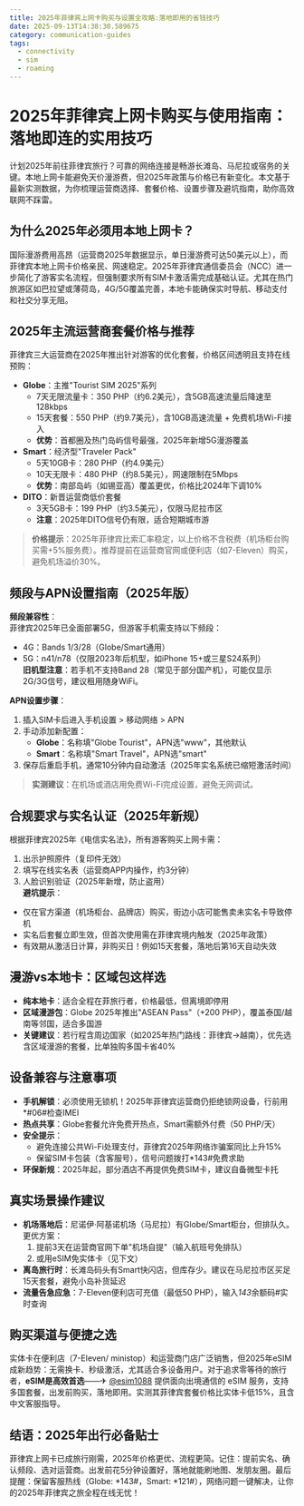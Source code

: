```yaml
---
title: 2025年菲律宾上网卡购买与设置全攻略:落地即用的省钱技巧
date: 2025-09-13T14:38:30.589675
category: communication-guides
tags:
  - connectivity
  - sim
  - roaming
---
```


# 2025年菲律宾上网卡购买与使用指南：落地即连的实用技巧

计划2025年前往菲律宾旅行？可靠的网络连接是畅游长滩岛、马尼拉或宿务的关键。本地上网卡能避免天价漫游费，但2025年政策与价格已有新变化。本文基于最新实测数据，为你梳理运营商选择、套餐价格、设置步骤及避坑指南，助你高效联网不踩雷。

## 为什么2025年必须用本地上网卡？
国际漫游费用高昂（运营商2025年数据显示，单日漫游费可达50美元以上），而菲律宾本地上网卡价格亲民、网速稳定。2025年菲律宾通信委员会（NCC）进一步简化了游客实名流程，但强制要求所有SIM卡激活需完成基础认证。尤其在热门旅游区如巴拉望或薄荷岛，4G/5G覆盖完善，本地卡能确保实时导航、移动支付和社交分享无阻。

## 2025年主流运营商套餐价格与推荐
菲律宾三大运营商在2025年推出针对游客的优化套餐，价格区间透明且支持在线预购：
- **Globe**：主推"Tourist SIM 2025"系列  
  - 7天无限流量卡：350 PHP（约6.2美元），含5GB高速流量后降速至128kbps  
  - 15天套餐：550 PHP（约9.7美元），含10GB高速流量 + 免费机场Wi-Fi接入  
  - **优势**：首都圈及热门岛屿信号最强，2025年新增5G漫游覆盖  
- **Smart**：经济型"Traveler Pack"  
  - 5天10GB卡：280 PHP（约4.9美元）  
  - 10天无限卡：480 PHP（约8.5美元），网速限制在5Mbps  
  - **优势**：南部岛屿（如锡亚高）覆盖更优，价格比2024年下调10%  
- **DITO**：新晋运营商低价套餐  
  - 3天5GB卡：199 PHP（约3.5美元），仅限马尼拉市区  
  - **注意**：2025年DITO信号仍有限，适合短期城市游  

> **价格提示**：2025年菲律宾比索汇率稳定，以上价格不含税费（机场柜台购买需+5%服务费）。推荐提前在运营商官网或便利店（如7-Eleven）购买，避免机场溢价30%。

## 频段与APN设置指南（2025年版）
**频段兼容性**：  
菲律宾2025年已全面部署5G，但游客手机需支持以下频段：  
- 4G：Bands 1/3/28（Globe/Smart通用）  
- 5G：n41/n78（仅限2023年后机型，如iPhone 15+或三星S24系列）  
**旧机型注意**：若手机不支持Band 28（常见于部分国产机），可能仅显示2G/3G信号，建议租用随身WiFi。

**APN设置步骤**：  
1. 插入SIM卡后进入手机设置 > 移动网络 > APN  
2. 手动添加新配置：  
   - **Globe**：名称填"Globe Tourist"，APN选"www"，其他默认  
   - **Smart**：名称填"Smart Travel"，APN选"smart"  
3. 保存后重启手机，通常10分钟内自动激活（2025年实名系统已缩短激活时间）  
> **实测建议**：在机场或酒店用免费Wi-Fi完成设置，避免无网调试。

## 合规要求与实名认证（2025年新规）
根据菲律宾2025年《电信实名法》，所有游客购买上网卡需：  
1. 出示护照原件（复印件无效）  
2. 填写在线实名表（运营商APP内操作，约3分钟）  
3. 人脸识别验证（2025年新增，防止盗用）  
**避坑提示**：  
- 仅在官方渠道（机场柜台、品牌店）购买，街边小店可能售卖未实名卡导致停机  
- 实名后套餐立即生效，但首次使用需在菲律宾境内触发（2025年政策）  
- 有效期从激活日计算，非购买日！例如15天套餐，落地后第16天自动失效  

## 漫游vs本地卡：区域包这样选
- **纯本地卡**：适合全程在菲旅行者，价格最低，但离境即停用  
- **区域漫游包**：Globe 2025年推出"ASEAN Pass"（+200 PHP），覆盖泰国/越南等邻国，适合多国游  
- **关键建议**：若行程含周边国家（如2025年热门路线：菲律宾→越南），优先选含区域漫游的套餐，比单独购多国卡省40%  

## 设备兼容与注意事项
- **手机解锁**：必须使用无锁机！2025年菲律宾运营商仍拒绝锁网设备，行前用*#06#检查IMEI  
- **热点共享**：Globe套餐允许免费开热点，Smart需额外付费（50 PHP/天）  
- **安全提示**：  
  - 避免连接公共Wi-Fi处理支付，菲律宾2025年网络诈骗案同比上升15%  
  - 保留SIM卡包装（含客服号），信号问题拨打*143#免费求助  
- **环保新规**：2025年起，部分酒店不再提供免费SIM卡，建议自备微型卡托  

## 真实场景操作建议
- **机场落地后**：尼诺伊·阿基诺机场（马尼拉）有Globe/Smart柜台，但排队久。更优方案：  
  1. 提前3天在运营商官网下单"机场自提"（输入航班号免排队）  
  2. 或用eSIM免实体卡（见下文）  
- **离岛旅行时**：长滩岛码头有Smart快闪店，但库存少。建议在马尼拉市区买足15天套餐，避免小岛补货延迟  
- **流量告急应急**：7-Eleven便利店可充值（最低50 PHP），输入*143*余额码#实时查询  

## 购买渠道与便捷之选
实体卡在便利店（7-Eleven/ ministop）和运营商门店广泛销售，但2025年eSIM成新趋势：无需换卡、秒级激活，尤其适合多设备用户。对于追求零等待的旅行者，**eSIM是高效首选**——✈ [@esim1088](https://t.me/s/esim1088) 提供面向出境通信的 eSIM 服务，支持多国套餐，出发前购买，落地即用。实测其菲律宾套餐价格比实体卡低15%，且含中文客服指导。

## 结语：2025年出行必备贴士
菲律宾上网卡已成旅行刚需，2025年价格更优、流程更简。记住：提前实名、确认频段、选对运营商。出发前花5分钟设置好，落地就能刷地图、发朋友圈。最后提醒：保留客服热线（Globe: *143#，Smart: *121#），网络问题一键解决，让你的2025年菲律宾之旅全程在线无忧！